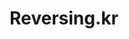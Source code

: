 ---
layout: posts_by_category
categories: Reversing.kr
title: Reversing.kr
permalink: /category/Reversingkr
---